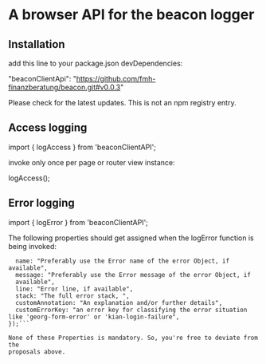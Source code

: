 # A browser API for the beacon logger

## Installation

add this line to your package.json devDependencies:

"beaconClientApi": "https://github.com/fmh-finanzberatung/beacon.git#v0.0.3"

Please check for the latest updates. This is not an npm registry entry.

## Access logging

import { logAccess } from 'beaconClientAPI';

invoke only once per page or router view instance:

logAccess();

## Error logging

import { logError } from 'beaconClientAPI';

The following properties should get assigned when the logError function is being invoked: 


```logError({
  name: "Preferably use the Error name of the error Object, if available",  
  message: "Preferably use the Error message of the error Object, if
  available",
  line: "Error line, if available",
  stack: "The full error stack, ",
  customAnnotation: "An explanation and/or further details",
  customErrorKey: "an error key for classifying the error situation like 'georg-form-error' or 'kian-login-failure",
});```

None of these Properties is mandatory. So, you're free to deviate from the
proposals above.
